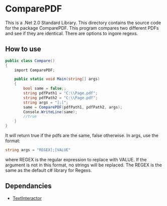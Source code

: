 # ComparePDF
This is a .Net 2.0 Standard Library. 
This directory contains the source code for the package ComparePDF. This program compares two different PDFs and see if they are identical. There are options to ingore regexs.

## How to use
```c#
public class Compare()
{
    import ComparePDF;

    public static void Main(string[] args)
    {
        bool same = false;;
        string pdfPath1 = "C:\\Page.pdf";
        string pdfPath2 = "C:\\Page.pdf";
        string args = "];[";
        same = ComparePDF(pdfPath1, pdfPath2, args);
        Console.WriteLine(same);
        //true
    }
}
```
It will return true if the pdfs are the same, false otherwise. In args, use the format:
```c#
string args = "REGEX];[VALUE"
```
where REGEX is the regular expression to replace with VALUE. If the argument is not in this format, no strings will be replaced. The REGEX is the same as the default c# library for Regexs.

## Dependancies
 - [TextInteractor](https://github.com/zzzrst/TextInteractor)
